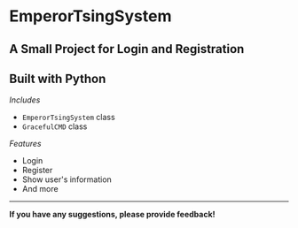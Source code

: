 # EmperorTsingSystem
## A Small Project for Login and Registration
## Built with Python

*Includes*
* `EmperorTsingSystem` class
* `GracefulCMD` class

*Features*
* Login
* Register
* Show user's information
* And more

---
**If you have any suggestions, please provide feedback!**
